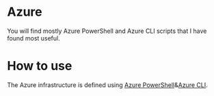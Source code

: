 # Azure
You will find mostly Azure PowerShell and Azure CLI scripts that I have found most useful. 
# How to use
The Azure infrastructure is defined using [Azure PowerShell](https://learn.microsoft.com/en-us/powershell/azure/get-started-azureps?view=azps-9.1.0)&[Azure CLI](https://learn.microsoft.com/en-us/cli/azure/get-started-with-azure-cli).
